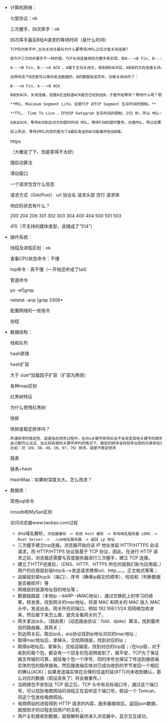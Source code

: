 * 计算机网络：

  七层协议：ok

  三次握手、四次挥手：ok

  

  四次挥手最后B给A请求的等待时间（是什么时间）
  
  ```tex
  TCP四次挥手中,主动关闭方最后为什么要等待2MSL之后才能关闭连接?
  
  和TCP三次同步握手不一样的是，TCP关闭连接用四次握手来实现，即A--->B Fin, B--->A ACK, B--->A Fin, A--->B ACK，为什么要这样？
  
  A--->B Fin, B--->A ACK ，A属于主动关闭方，收到B的ACK后，A到B的方向连接关闭，即half shutown ，这时A不能再发送数据了。
  
  这种状态下B还是可以单向发送数据的，B的数据发送完毕，也做关闭动作了：
  
  B--->A Fin, A--->B ACK
  
  B收到ACK，关闭连接。但是A无法知道ACK是否已经到达B，于是开始等待？等待什么呢？假如ACK没有到达B，B会为FIN这个消息超时重传 timeout retransmit ，那如果A等待时间足够，又收到FIN消息，说明ACK没有到达B，于是再发送ACK，直到在足够的时间内没有收到FIN，说明ACK成功到达。这个等待时间至少是：B的timeout + FIN的传输时间，为了保证可靠，采用更加保守的等待时间2MSL。
  
  **MSL，Maximum Segment Life，这是TCP 对TCP Segment 生存时间的限制。**
  
  **TTL， Time To Live ，IP对IP Datagram 生存时间的限制，255 秒，所以 MSL一般 = TTL = 255秒**
  
  A发出ACK，等待ACK到达对方的超时时间 MSL，等待FIN的超时重传，也是MSL，所以如果2MSL时间内没有收到FIN，说明对方安全收到FIN。
  
  综上所述，等待2MSL的目的是为了A最后发送的ACK能最终到达B端。
  
  ```
  
  https
  
  （大概说了下，但是答得不太好）
  
  慢启动算法
  
  
  
  滑动窗口
  
  
  
  一个请求包含什么信息
  
  请求方式（Get/Post） url 协议名 请求头部 空行 请求体
  
  
  
  响应码状态有什么？
  
  200 204 206 301 302 303 304 400 404 500 501 503 
  
  415（不支持的媒体类型，说错成了“514”）



* 操作系统：

  线程及进程区别：ok

  

  查看CPU状态命令：不懂

  top命令：真不懂（一开始还听成了tail)
  
  
  
  管道命令
  
  ps -ef|grep 
  
  netstat -anp |grep 3306*
  
  
  
  配置网络的一些指令
  
  协程



* 数据结构：

  栈和队列

  

  hash原理

  

  hash扩容

  大于 size*加载因子扩容（扩容为两倍）

  各种map区别

  红黑树特征

  为什么使用红黑树

  

  快排

  快排是稳定排序吗？

  ```tex
  所谓排序的稳定性，就是指在排序过程中，在对a关键字排序后会不会改变其他关键字的顺序。
  自己都可以试试，在比较有相同关键字序列的情况下，稳定的排序会将较早出现的元素排在前面，而不会是后面。
  比如：对（49，38，49，20，97，76）排序，就是不稳定排序
  ```

  

  跳表

  链表+hash

  HashMap：如果树深度太大，怎么改进？

  

  

  

* 数据库：

  常用sql命令

  innodb和MySan区别

  

  
  
  
  
  访问浏览器www.taobao.com过程
  
  * dns域名解析，`浏览器缓存 -> 系统 host 缓存 -> 本地域名服务器 LDNS -> Root Server -> 
    .com域名服务器 -> 返回 ip 地址`
  * 三次握手建立tcp连接。浏览器开始向该 IP 地址发起 HTTP/HTTPS 会话请求，而  HTTP/HTTPS 协议皆基于 TCP 协议，因此，在进行 HTTP 请求之前，浏览器还需要与百度服务器进行三次握手，建立 TCP 连接。
  * 建立了HTTP连接后，（DNS、HTTP、HTTPS 所在的层我们称为应用层。）用户的应用层封装http头-->发送请求携带url、http、。。。正文格式等等；
  * 运输层封装tcp头（端口）、序号（确保ip报文的顺序）、校验和（判断数据是否被损坏）等
  * 网络层封装源地址目的地址等；
  * 数据链路层（本地ip --》ARP--》MAC地址）、通过交换机上的学习的结果，转发表，找到网关的mac地址，将源 MAC 和网关的 MAC 放入 MAC 头中，发送出去。网关所在的端口，例如 192.168.1.1/24 将网络包收进来，然后接下来怎么做，就完全看网关的了。
  * 网关拿出ip头，（路由表）（动态路由协议：fold、djske）算法，找到最终目的路由器，其网关；
  * 到达网关后，取出ip头，arp协议找到ip地址对应的mac地址；
  * 取得mac地址后，拿掉头，交给网络层，找到对应的ip；
  * 取得ip地址后，拿掉头，交给运输层，找到对应的tcp层；（在tcp层，对于收到的每个包，都会有一个回复的包说明收到了，报平安，TCP为了保证报文传输的可靠，就给每个包一个序号，同时序号也保证了传送到接收端实体的包的按序接收。然后接收端实体对已成功收到的字节发回一个相应的确认(ACK)；如果发送端实体在合理的往返时延(RTT)内未收到确认，那么对应的数据（假设丢失了）将会被重传。）
  * 当网络包平安到达 TCP 层之后，TCP 头中有目标端口号，通过这个端口号，可以找到电商网站的进程正在监听这个端口号，假设一个 Tomcat，将这个包发给电商网站。
  * 电商网站的进程得到 HTTP 请求的内容，服务器接收后，返回json数据，就按刚才的过程走回用户的主机；
  * 用户主机接收到数据，层层解析最终进入浏览器中，显示交互成功。
  
  

